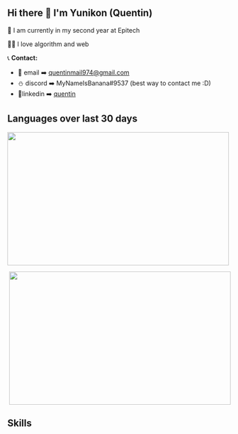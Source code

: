 <h2> Hi there 👋 I'm Yunikon (Quentin) </h2>

🔭 I am currently in my second year at Epitech

👨‍🏫 I love algorithm and web

📞 **Contact:**
- 📧 email ➡️ quentinmail974@gmail.com
- ⛄ discord ➡️ MyNameIsBanana#9537 (best way to contact me :D)
- 📱linkedin ➡️ [quentin](https://www.linkedin.com/in/quentinrbt/)

<h2>Languages over last 30 days</h2>

<p align="left">
  <img src="https://wakatime.com/share/@09c93ba0-d4ce-4a6f-9cf2-f345d63b9474/6ca41455-719e-4c2a-97a7-0a184dbd931f.svg" width="500" height="300"/>
</p>
<p align="right">
  <img src="https://wakatime.com/share/@09c93ba0-d4ce-4a6f-9cf2-f345d63b9474/3f27d6bf-d4eb-4de8-a63b-9b3122843b7e.svg" width="500" height="300"/>
</p>

<h2>Skills</h2>
